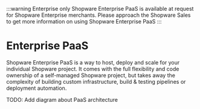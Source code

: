 :::warning Enterprise only
Shopware Enterprise PaaS is available at request for Shopware Enterprise merchants. Please approach the Shopware Sales to get more information on using Shopware Enterprise PaaS
:::

# Enterprise PaaS

Shopware Enterprise PaaS is a way to host, deploy and scale for your individual Shopware project.
It comes with the full flexibility and code ownership of a self-managed Shopware project, but takes away the complexity of building custom infrastructure, build & testing pipelines or deployment automation.

TODO: Add diagram about PaaS architecture
